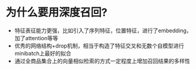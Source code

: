 # 为什么要用深度召回?

- 特征表征能力更强，比如引入了序列特征，位置特征，进行了embedding，加了attention等等
- 优秀的网络结构+drop机制，相当于构造了特征交叉和无数个自模型进行minibatch上最好的拟合
- 通过全商品集合上的向量相似检索的方式一定程度上增加召回结果的多样性